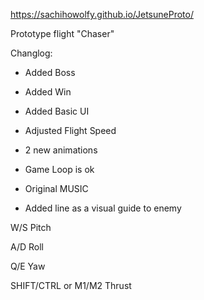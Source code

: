 https://sachihowolfy.github.io/JetsuneProto/

Prototype flight "Chaser"

Changlog:

- Added Boss

- Added Win

- Added Basic UI

- Adjusted Flight Speed

- 2 new animations

- Game Loop is ok

- Original MUSIC

- Added line as a visual guide to enemy

W/S Pitch

A/D Roll

Q/E Yaw



SHIFT/CTRL or M1/M2 Thrust
